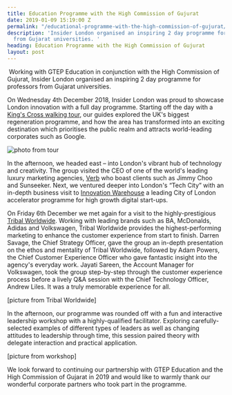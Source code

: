 ```yaml
---
title: Education Programme with the High Commission of Gujurat
date: 2019-01-09 15:19:00 Z
permalink: "/educational-programme-with-the-high-commission-of-gujurat/"
description: 'Insider London organised an inspiring 2 day programme for professors
  from Gujarat universities. '
heading: Education Programme with the High Commission of Gujurat
layout: post
---
```


![]()
Working with GTEP Education in conjunction with the High Commission of Gujurat, Insider London organised an inspiring 2 day programme for professors from Gujarat universities. 

 

On Wednesday 4th December 2018, Insider London was proud to showcase London innovation with a full day programme. Starting off the day with a [King's Cross walking tour](https://www.insider-london.co.uk/tours/kings-cross-regeneration/), our guides explored the UK's biggest regeneration programme, and how the area has transformed into an exciting destination which prioritises the public realm and attracts world-leading corporates such as Google. 

![photo from tour]()

 

In the afternoon, we headed east – into London's vibrant hub of technology and creativity. The group visited the CEO of one of the world's leading luxury marketing agencies, [Verb](http://verbbrands.com) who boast clients such as Jimmy Choo and Sunseeker. Next, we ventured deeper into London's “Tech City” with an in-depth business visit to [Innovation Warehouse](http://www.innovationwarehouse.org/) a leading City of London accelerator programme for high growth digital start-ups.  

 

 

On Friday 6th December we met again for a visit to the highly-prestigious [Tribal Worldwide](http://www.tribalworldwide.co.uk). Working with leading brands such as BA, McDonalds, Adidas and Volkswagen, Tribal Worldwide provides the highest-performing marketing to enhance the customer experience from start to finish. Darren Savage, the Chief Strategy Officer, gave the group an in-depth presentation on the ethos and mentality of Tribal Worldwide, followed by Adam Powers, the Chief Customer Experience Officer who gave fantastic insight into the agency's everyday work. Jayati Sareen, the Account Manager for Volkswagen, took the group step-by-step through the customer experience process before a lively Q&A session with the Chief Technology Officer, Andrew Liles. It was a truly memorable experience for all. 

 

 

 

[picture from Tribal Worldwide] 

 

 

 

In the afternoon, our programme was rounded off with a fun and interactive leadership workshop with a highly-qualified facilitator. Exploring carefully-selected examples of different types of leaders as well as changing attitudes to leadership through time, this session paired theory with delegate interaction and practical application. 

 

[picture from workshop] 

 

 

 

 

We look forward to continuing our partnership with GTEP Education and the High Commission of Gujarat in 2019 and would like to warmly thank our wonderful corporate partners who took part in the programme.  